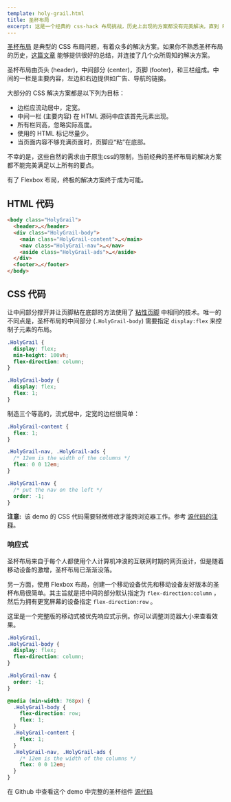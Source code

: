 ```yaml
---
template: holy-grail.html
title: 圣杯布局
excerpt: 这是一个经典的 css-hack 布局挑战，历史上出现的方案都没有完美解决。直到 Flexbox 布局的出现，终于成为可能。
---
```

[圣杯布局](http://en.wikipedia.org/wiki/Holy_Grail_(web_design)) 是典型的 CSS 布局问题，有着众多的解决方案。如果你不熟悉圣杯布局的历史，[这篇文章](http://alistapart.com/article/holygrail) 能够提供很好的总结，并连接了几个众所周知的解决方案。
<!-- The [Holy Grail Layout](http://en.wikipedia.org/wiki/Holy_Grail_(web_design)) is a classic CSS problem with various solutions presented over time. If you're unfamiliar with the history of the Holy Grail layout, this [A List Apart article](http://alistapart.com/article/holygrail) offers a pretty good summary and links to a few of the more well-known solutions. -->

圣杯布局由页头 (header)，中间部分 (center)，页脚 (footer)，和三栏组成。中间的一栏是主要内容，左边和右边提供如广告、导航的链接。
<!-- At its core, the Holy Grail Layout is a page with a header, footer, and three columns. The center column contains the main content, and the left and right columns contain supplemental content like ads or navigation. -->

大部分的 CSS 解决方案都是以下列为目标：
<!-- Most CSS solutions to this problem aim to meet a few goals: -->

- 边栏应流动居中，定宽。
- 中间一栏 (主要内容) 在 HTML 源码中应该首先元素出现。
- 所有栏同高，忽略实际高度。
- 使用的 HTML 标记尽量少。
- 当页面内容不够充满页面时，页脚应“粘”在底部。
<!-- - They should have a fluid center with fixed-width sidebars.
- The center column (main content) should appear first in the HTML source.
- All columns should be the same height, regardless of which column is actually the tallest.
- They should require minimal markup.
- The footer should "stick" to the bottom of the page when content is sparse. -->

不幸的是，这些自然的需求由于原生css的限制，当前经典的圣杯布局的解决方案都不能完美满足以上所有的要点。
<!-- Unfortunately, because of the nature of these goals and the original limitations of CSS, none of the classic solutions to this problem were ever able to satisfy all of them. -->

有了 Flexbox 布局，终极的解决方案终于成为可能。
<!-- With Flexbox, a complete solution is finally possible. -->

## HTML 代码
<!-- ## The HTML -->

```html
<body class="HolyGrail">
  <header>…</header>
  <div class="HolyGrail-body">
    <main class="HolyGrail-content">…</main>
    <nav class="HolyGrail-nav">…</nav>
    <aside class="HolyGrail-ads">…</aside>
  </div>
  <footer>…</footer>
</body>
```

## CSS 代码
<!-- ## The CSS -->

让中间部分撑开并让页脚粘在底部的方法使用了 [粘性页脚](../sticky-footer/) 中相同的技术。唯一的不同点是，圣杯布局的中间部分 (`.HolyGrail-body`) 需要指定 `display:flex` 来控制子元素的布局。
<!-- Getting the center content row to stretch and the footer to stick to the bottom is solved with the same technique shown in the [Sticky Footer](../sticky-footer/) example. The only difference is the center row of the Holy Grail layout (`.HolyGrail-body`) needs to be `display:flex` in order to properly arrange its children. -->

```css
.HolyGrail {
  display: flex;
  min-height: 100vh;
  flex-direction: column;
}

.HolyGrail-body {
  display: flex;
  flex: 1;
}
```

制造三个等高的，流式居中，定宽的边栏很简单：
<!-- Styling three equal-height columns with a fluid center and fixed-width sidebars is just as easy: -->

```css
.HolyGrail-content {
  flex: 1;
}

.HolyGrail-nav, .HolyGrail-ads {
  /* 12em is the width of the columns */
  flex: 0 0 12em;
}

.HolyGrail-nav {
  /* put the nav on the left */
  order: -1;
}
```

<aside class="Notice"><strong>注意:</strong>&nbsp; 该 demo 的 CSS 代码需要轻微修改才能跨浏览器工作。参考 <a href="https://github.com/philipwalton/solved-by-flexbox/blob/master/assets/css/components/holy-grail.css">源代码的注释</a>。</aside>
<!-- <aside class="Notice"><strong>Note:</strong>&nbsp; the CSS required to make this demo work cross-browser is slightly different from the CSS shown in the examples above, which assume a fully spec-compliant browser. See the <a href="https://github.com/philipwalton/solved-by-flexbox/blob/master/assets/css/components/holy-grail.css">comments in the source</a> for more details.</aside> -->


### 响应式
<!-- ### Being Responsive -->

圣杯布局来自于每个人都使用个人计算机冲浪的互联网时期的网页设计，但是随着移动设备的激增，圣杯布局已渐渐没落。
<!-- The Holy Grail layout came from an era of Web design when pretty much everyone was browsing on a computer. But with the increasing number of mobile devices and the rising popularity of responsive design, the Holy Grail layout has gone mostly out of fashion. -->

另一方面，使用 Flexbox 布局，创建一个移动设备优先和移动设备友好版本的圣杯布局很简单。其主旨就是把中间的部分默认指定为 `flex-direction:column` ，然后为拥有更宽屏幕的设备指定 `flex-direction:row` 。
<!-- Either way, with Flexbox, creating a mobile-first and mobile-friendly version of the Holy Grail layout is easy. The gist is to simply make the center section `flex-direction:column` by default and then `flex-direction:row` for larger screens. -->

这里是一个完整版的移动式被优先响应式示例。你可以调整浏览器大小来查看效果。
<!-- Here's a complete example that is responsive and mobile-first. You can also resize this browser window to see it in action. -->

```css
.HolyGrail,
.HolyGrail-body {
  display: flex;
  flex-direction: column;
}

.HolyGrail-nav {
  order: -1;
}

@media (min-width: 768px) {
  .HolyGrail-body {
    flex-direction: row;
    flex: 1;
  }
  .HolyGrail-content {
    flex: 1;
  }
  .HolyGrail-nav, .HolyGrail-ads {
    /* 12em is the width of the columns */
    flex: 0 0 12em;
  }
}
```

在 Github 中查看这个 demo 中完整的圣杯组件 [源代码](https://github.com/philipwalton/solved-by-flexbox/blob/master/assets/css/components/holy-grail.css)
<!-- View the full [source](https://github.com/philipwalton/solved-by-flexbox/blob/master/assets/css/components/holy-grail.css) for the `HolyGrail` component used in this demo on Github. -->
